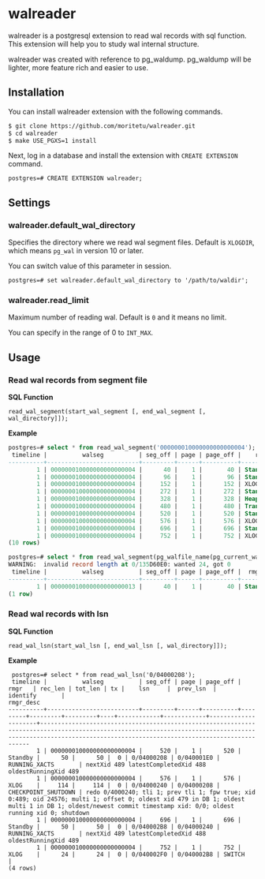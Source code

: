walreader
=========

walreader is a postgresql extension to read wal records with sql function. This extension will help you to study wal internal structure.

walreader was created with reference to pg_waldump. pg_waldump will be lighter, more feature rich and easier to use.

Installation
------------
 
 You can install walreader extension with the following commands.
 
 ```bash
 $ git clone https://github.com/moritetu/walreader.git
 $ cd walreader
 $ make USE_PGXS=1 install
 ```
 
 Next, log in a database and install the extension with `CREATE EXTENSION` command.
 
 ```
 postgres=# CREATE EXTENSION walreader;
 ```
 
Settings
--------

### walreader.default_wal_directory

Specifies the directory where we read wal segment files. Default is `XLOGDIR`, which means `pg_wal` in version 10 or later.

You can switch value of this parameter in session.

```
postgres=# set walreader.default_wal_directory to '/path/to/waldir';
```

### walreader.read_limit

Maximum number of reading wal. Default is `0` and it means no limit.

You can specify in the range of 0 to `INT_MAX`.

 
Usage
-----

### Read wal records from segment file

**SQL Function**

```
read_wal_segment(start_wal_segment [, end_wal_segment [, wal_directory]]);
```

**Example**

```sql
postgres=# select * from read_wal_segment('000000010000000000000004');
 timeline |          walseg          | seg_off | page | page_off |    rmgr     | rec_len | tot_len | tx  |    lsn     |  prev_lsn  |      identify       |                                                                                                   rmgr_desc                                                                                                   
----------+--------------------------+---------+------+----------+-------------+---------+---------+-----+------------+------------+---------------------+---------------------------------------------------------------------------------------------------------------------------------------------------------------------------------------------------------------
        1 | 000000010000000000000004 |      40 |    1 |       40 | Standby     |      50 |      50 |   0 | 0/04000028 | 0/03000110 | RUNNING_XACTS       | nextXid 488 latestCompletedXid 487 oldestRunningXid 488
        1 | 000000010000000000000004 |      96 |    1 |       96 | Standby     |      50 |      50 |   0 | 0/04000060 | 0/04000028 | RUNNING_XACTS       | nextXid 488 latestCompletedXid 487 oldestRunningXid 488
        1 | 000000010000000000000004 |     152 |    1 |      152 | XLOG        |     114 |     114 |   0 | 0/04000098 | 0/04000060 | CHECKPOINT_ONLINE   | redo 0/4000028; tli 1; prev tli 1; fpw true; xid 0:488; oid 24576; multi 1; offset 0; oldest xid 479 in DB 1; oldest multi 1 in DB 1; oldest/newest commit timestamp xid: 0/0; oldest running xid 488; online
        1 | 000000010000000000000004 |     272 |    1 |      272 | Standby     |      50 |      50 |   0 | 0/04000110 | 0/04000098 | RUNNING_XACTS       | nextXid 488 latestCompletedXid 487 oldestRunningXid 488
        1 | 000000010000000000000004 |     328 |    1 |      328 | Heap        |      54 |     150 | 488 | 0/04000148 | 0/04000110 | INSERT              | off 2 flags 0x00
        1 | 000000010000000000000004 |     480 |    1 |      480 | Transaction |      34 |      34 | 488 | 0/040001E0 | 0/04000148 | COMMIT              | 2019-09-15 11:56:40.963685+09
        1 | 000000010000000000000004 |     520 |    1 |      520 | Standby     |      50 |      50 |   0 | 0/04000208 | 0/040001E0 | RUNNING_XACTS       | nextXid 489 latestCompletedXid 488 oldestRunningXid 489
        1 | 000000010000000000000004 |     576 |    1 |      576 | XLOG        |     114 |     114 |   0 | 0/04000240 | 0/04000208 | CHECKPOINT_SHUTDOWN | redo 0/4000240; tli 1; prev tli 1; fpw true; xid 0:489; oid 24576; multi 1; offset 0; oldest xid 479 in DB 1; oldest multi 1 in DB 1; oldest/newest commit timestamp xid: 0/0; oldest running xid 0; shutdown
        1 | 000000010000000000000004 |     696 |    1 |      696 | Standby     |      50 |      50 |   0 | 0/040002B8 | 0/04000240 | RUNNING_XACTS       | nextXid 489 latestCompletedXid 488 oldestRunningXid 489
        1 | 000000010000000000000004 |     752 |    1 |      752 | XLOG        |      24 |      24 |   0 | 0/040002F0 | 0/040002B8 | SWITCH              | 
(10 rows)

postgres=# select * from read_wal_segment(pg_walfile_name(pg_current_wal_lsn())) limit 1;
WARNING:  invalid record length at 0/135D60E0: wanted 24, got 0
 timeline |          walseg          | seg_off | page | page_off |  rmgr   | rec_len | tot_len | tx |    lsn     |  prev_lsn  |   identify    |                        rmgr_desc                        
----------+--------------------------+---------+------+----------+---------+---------+---------+----+------------+------------+---------------+---------------------------------------------------------
        1 | 000000010000000000000013 |      40 |    1 |       40 | Standby |      50 |      50 |  0 | 0/13000028 | 0/12488EA0 | RUNNING_XACTS | nextXid 537 latestCompletedXid 536 oldestRunningXid 537
(1 row)
```
 
### Read wal records with lsn

**SQL Function**

```
read_wal_lsn(start_wal_lsn [, end_wal_lsn [, wal_directory]]);
```

**Example**

```
 postgres=# select * from read_wal_lsn('0/04000208');
 timeline |          walseg          | seg_off | page | page_off |  rmgr   | rec_len | tot_len | tx |    lsn     |  prev_lsn  |      identify       |                                                                                                   rmgr_desc                                                                                                   
----------+--------------------------+---------+------+----------+---------+---------+---------+----+------------+------------+---------------------+---------------------------------------------------------------------------------------------------------------------------------------------------------------------------------------------------------------
        1 | 000000010000000000000004 |     520 |    1 |      520 | Standby |      50 |      50 |  0 | 0/04000208 | 0/040001E0 | RUNNING_XACTS       | nextXid 489 latestCompletedXid 488 oldestRunningXid 489
        1 | 000000010000000000000004 |     576 |    1 |      576 | XLOG    |     114 |     114 |  0 | 0/04000240 | 0/04000208 | CHECKPOINT_SHUTDOWN | redo 0/4000240; tli 1; prev tli 1; fpw true; xid 0:489; oid 24576; multi 1; offset 0; oldest xid 479 in DB 1; oldest multi 1 in DB 1; oldest/newest commit timestamp xid: 0/0; oldest running xid 0; shutdown
        1 | 000000010000000000000004 |     696 |    1 |      696 | Standby |      50 |      50 |  0 | 0/040002B8 | 0/04000240 | RUNNING_XACTS       | nextXid 489 latestCompletedXid 488 oldestRunningXid 489
        1 | 000000010000000000000004 |     752 |    1 |      752 | XLOG    |      24 |      24 |  0 | 0/040002F0 | 0/040002B8 | SWITCH              | 
(4 rows)


```